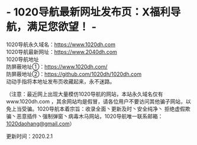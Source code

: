 # - 1020导航最新网址发布页：X福利导航，满足您欲望！ -

1020导航永久域名：https://www.1020dh.com<br>
1020导航最新网址：https://www.2040dh.com<br>
1020导航地址<br>
防屏蔽地址①：https://www.1020dh.com/<br>
防屏蔽地址②：https://github.com/1020dh/1020dh.com<br>
动动手指将本地址发布页收藏起来，永不迷路。<br>

（注意：最近网上出现大量模仿1020导航的网站，本站永久域名仅有www.1020dh.com ，其余网站均是假冒，请各位用户不要访问其他骗子网站，以免上当受骗。1020导航本着宗旨：收录全面丶更新及时丶安全纯净丶 拒绝虚假欺骗丶恶意插件丶强制弹窗丶病毒木马网站，1020导航唯一联系邮箱：1020daohang@gmail.com）  

更新时间：2020.2.1
